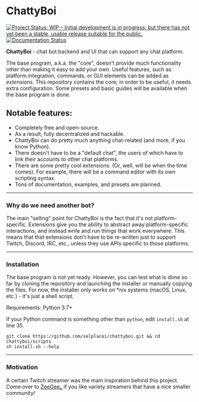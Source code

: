 # ChattyBoi

[![Project Status: WIP – Initial development is in progress, but there has not yet been a stable, usable release suitable for the public.](https://www.repostatus.org/badges/latest/wip.svg)](https://www.repostatus.org/#wip)
[![Documentation Status](https://readthedocs.org/projects/chattyboi/badge/?version=latest)](https://chattyboi.readthedocs.io/en/latest/?badge=latest)

**ChattyBoi** - chat bot backend and UI that can support any chat platform.

The base program, a.k.a. the "core", doesn't provide much functionality other than making it easy to add your own. Useful features, such as platform integration, commands, or GUI elements can be added as _extensions_. This repository contains the core; in order to be useful, it needs extra configuration. Some presets and basic guides will be available when the base program is done.

## Notable features:

- Completely free and open-source.
- As a result, fully decentralized and hackable.
- ChattyBoi can do pretty much anything chat-related (and more, if you know Python).
- There doesn't have to be a "default chat", the users of which have to link their accounts to other chat platforms.
- There are some pretty cool extensions. (Or, well, will be when the time comes). For example, there will be a command editor with its own scripting syntax.
- Tons of documentation, examples, and presets are planned.

___

### **Why do we need another bot?**
The main "selling" point for ChattyBoi is the fact that it's not platform-specific. Extensions give you the ability to abstract away platform-specific interactions, and instead write and run things that work everywhere. This means that that extensions don't have to be re-written just to support Twitch, Discord, IRC, etc., unless they use APIs specific to those platforms.

___
### **Installation**
The base program is not yet ready. However, you can test what is done so far by cloning the repository and launching the installer or manually copying the files.
For now, the installer only works on *nix systems (macOS, Linux, etc.) - it's just a shell script.

Requirements: Python 3.7+

If your Python command is something other than `python`, edit `install.sh` at line 35.
```
git clone https://github.com/selplacei/chattyboi.git && cd chattyboi/scripts
sh install.sh --help
```
___

### **Motivation**
A certain Twitch streamer was the main inspiration behind this project. Come over to [ZeeGee_](https://twitch.tv/zeegee_)
if you like variety streamers that have a nice smaller community!

